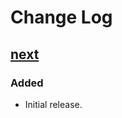 # Change Log

## [next]

### Added
- Initial release.

[next]: https://github.com/dst-academy/hosted/compare/5835bbcf74b35d977339220a7d5bb971d1469013...HEAD
